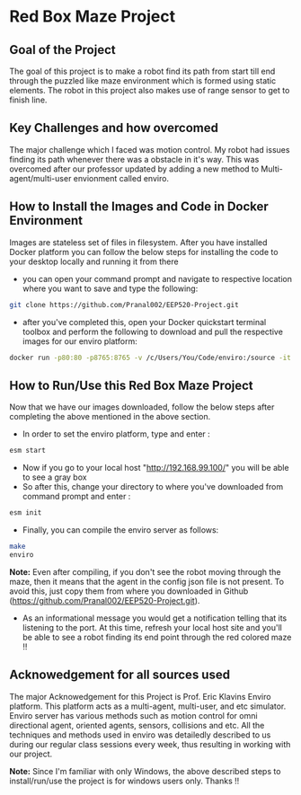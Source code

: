 Red Box Maze Project
===

Goal of the Project
---

The goal of this project is to make a robot find its path from start till end 
through the puzzled like maze environment which is formed using static elements. The robot in
this project also makes use of range sensor to get to finish line.

Key Challenges and how overcomed
---

The major challenge which I faced was motion control. My robot had issues finding its path
whenever there was a obstacle in it's way. This was overcomed after our professor updated
by adding a new method to Multi-agent/multi-user envionment called enviro.

How to Install the Images and Code in Docker Environment
---

Images are stateless set of files in filesystem. After you have installed Docker platform you can follow the below steps for installing the code to your desktop locally and running it from there

- you can open your command prompt and navigate to respective location where you
want to save and type the following: 

```bash
git clone https://github.com/Pranal002/EEP520-Project.git
```

- after you've completed this, open your Docker quickstart terminal toolbox and perform the following 
to download and pull the respective images for our enviro platform:

```bash
docker run -p80:80 -p8765:8765 -v /c/Users/You/Code/enviro:/source -it klavins/enviro:v1.6 bash
```

How to Run/Use this Red Box Maze Project
---

Now that we have our images downloaded, follow the below steps after completing the above mentioned in the above section.

- In order to set the enviro platform, type and enter : 

```bash
esm start
```

- Now if you go to your local host "http://192.168.99.100/" you will be able to see a gray box
- So after this, change your directory to where you've downloaded from command prompt and enter : 

```bash
esm init
```

- Finally, you can compile the enviro server as follows:

```bash
make
enviro
```

**Note:** Even after compiling, if you don't see the robot moving through the maze, then it means that the agent in the config json file is not present. To avoid this, just copy them from where you downloaded in Github (https://github.com/Pranal002/EEP520-Project.git). 

- As an informational message you would get a notification telling that its listening to the port. At this time, refresh your local host site and you'll be able to see a robot finding its end point through the red colored maze !!

Acknowedgement for all sources used
---

The major Acknowedgement for this Project is Prof. Eric Klavins Enviro platform. This platform acts as a multi-agent, multi-user, and etc simulator. Enviro server has various methods such as motion control for omni directional agent, oriented agents, sensors, collisions and etc. All the techniques and methods used in enviro was detailedly described to us during our regular class sessions every week, thus resulting in working with our project.

**Note:** Since I'm familiar with only Windows, the above described steps to install/run/use the project is for windows users only. Thanks !!